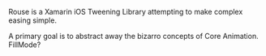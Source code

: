 Rouse is a Xamarin iOS Tweening Library attempting to make complex easing simple. 

A primary goal is to abstract away the bizarro concepts of Core Animation. FillMode?
